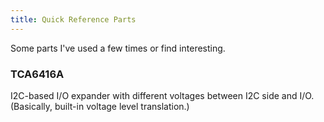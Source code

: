 ```yaml
---
title: Quick Reference Parts
---
```


Some parts I've used a few times or find interesting.

### TCA6416A ###

I2C-based I/O expander with different voltages between I2C side and I/O.
(Basically, built-in voltage level translation.)
